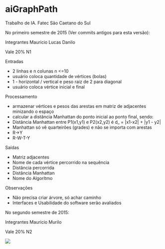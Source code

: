 # aiGraphPath
Trabalho de IA.
Fatec São Caetano do Sul

No primeiro semestre de 2015 (Ver commits antigos para esta versão):

Integrantes
Mauricio
Lucas
Danilo

Vale
20% N1

Entradas
* 2 linhas e n colunas n <=10
* usuário coloca quantidade de vértices (bolas)
* 1 - horizontal / vertical e peso raiz de 2 para diagonal
* usuário coloca vértice inicial e final

Processamento
* armazenar vértices e pesos das arestas em matriz de adjacentes minizando o espaço
* calcular a distância Manhattan do ponto inicial ao ponto final, sendo:
* Distância Manhattan entre P1(x1,y1) e P2(x2,y2) é d_ = |x1-x2| + |y1 - y2|
* Manhattan só vê quarteirões (grades) e não se importa com arestas
* R->Y
* R-W-T-Y

Saídas
* Matriz adjacentes
* Nome de cada vértice percorrido na sequência
* Distância percorrida
* Distância Manhattan
* Nome do Algorítmo

Observações
* Não precisa criar árvore, só achar caminho
* Interfaces e Usabilidade do software serão avaliados

No segundo semestre de 2015:

Integrantes
Mauricio
Murilo

Vale
20% N2

![](http://i.imgur.com/Y8MIQ4L.jpg)